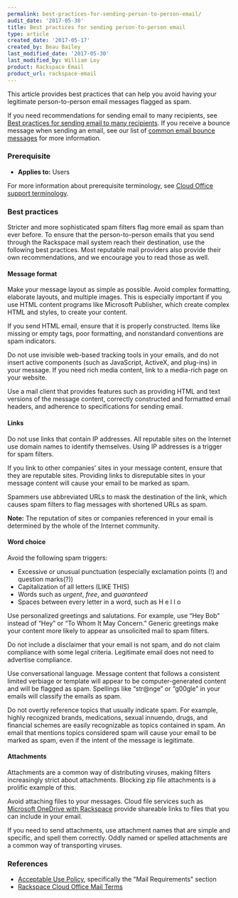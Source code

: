 ```yaml
---
permalink: best-practices-for-sending-person-to-person-email/
audit_date: '2017-05-30'
title: Best practices for sending person-to-person email
type: article
created_date: '2017-05-17'
created_by: Beau Bailey
last_modified_date: '2017-05-30'
last_modified_by: William Loy
product: Rackspace Email
product_url: rackspace-email
---
```


This article provides best practices that can help you avoid having your legitimate person-to-person email messages flagged as spam. 

If you need recommendations for sending email to many recipients, see [Best practices for sending email to many recipients](/how-to/best-practices-for-sending-emails-to-many-recipients). If you receive a bounce message when sending an email, see our list of [common email bounce messages](/how-to/common-email-bounces) for more information.

### Prerequisite

- **Applies to:** Users

For more information about prerequisite terminology, see [Cloud Office support terminology](/how-to/cloud-office-support-terminology).

### Best practices

Stricter and more sophisticated spam filters flag more email as spam than ever before. To ensure that the person-to-person emails that you send through the Rackspace mail system reach their destination, use the following best practices. Most reputable mail providers also provide their own recommendations, and we encourage you to read those as well.

#### Message format

Make your message layout as simple as possible. Avoid complex formatting, elaborate layouts, and multiple images. This is especially important if you use HTML content programs like Microsoft Publisher, which create complex HTML and styles, to create your content.

If you send HTML email, ensure that it is properly constructed. Items like missing or empty tags, poor formatting, and     nonstandard conventions are spam indicators.

Do not use invisible web-based tracking tools in your emails, and do not insert active components (such as JavaScript, ActiveX, and plug-ins) in your message. If you need rich media content, link to a media-rich page on your website.

Use a mail client that provides features such as providing HTML and text versions of the message content, correctly constructed and formatted email headers, and adherence to specifications for sending email.

#### Links

Do not use links that contain IP addresses. All reputable sites on the Internet use domain names to identify themselves. Using IP addresses is a trigger for spam filters.

If you link to other companies’ sites in your message content, ensure that they are reputable sites. Providing links to disreputable sites in your message content will cause your email to be marked as spam.

Spammers use abbreviated URLs to mask the destination of the link, which causes spam filters to flag messages with shortened URLs as spam.

**Note:** The reputation of sites or companies referenced in your email is determined by the whole of the Internet community.

#### Word choice

Avoid the following spam triggers:

- Excessive or unusual punctuation (especially exclamation points (!) and question marks(?))
- Capitalization of all letters (LIKE THIS)
- Words such as *urgent*, *free*, and *guaranteed*
- Spaces between every letter in a word, such as H e l l o

Use personalized greetings and salutations. For example, use “Hey Bob” instead of “Hey” or “To Whom It May Concern.” Generic greetings make your content more likely to appear as unsolicited mail to spam filters.

Do not include a disclaimer that your email is not spam, and do not claim compliance with some legal criteria. Legitimate email does not need to advertise compliance.

Use conversational language. Message content that follows a consistent limited verbiage or template will appear to be computer-generated content and will be flagged as spam. Spellings like “str@nge” or “g00gle” in your emails will classify the emails as spam.

Do not overtly reference topics that usually indicate spam. For example, highly recognized brands, medications, sexual innuendo, drugs, and financial schemes are easily recognizable as topics contained in spam. An email that mentions topics considered spam will cause your email to be marked as spam, even if the intent of the message is legitimate.

#### Attachments

Attachments are a common way of distributing viruses, making filters increasingly strict about attachments. Blocking zip file attachments is a prolific example of this.

Avoid attaching files to your messages. Cloud file services such as [Microsoft OneDrive with Rackspace](https://www.rackspace.com/office-365) provide shareable links to files that you can include in your email. 

If you need to send attachments, use attachment names that are simple and specific, and spell them correctly. Oddly named or spelled attachments are a common way of transporting viruses.


### References

- [Acceptable Use Policy](https://www.rackspace.com/information/legal/aup), specifically the "Mail Requirements" section
- [Rackspace Cloud Office Mail Terms](https://www.rackspace.com/information/legal/mailterms)

